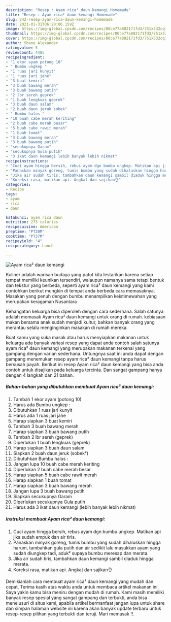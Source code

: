 ```yaml
---
description: "Resep : Ayam rica² daun kemangi Homemade"
title: "Resep : Ayam rica² daun kemangi Homemade"
slug: 242-resep-ayam-rica-daun-kemangi-homemade
date: 2021-01-31T06:20:06.159Z
image: https://img-global.cpcdn.com/recipes/80ce77a882171fd3/751x532cq70/ayam-rica-daun-kemangi-foto-resep-utama.jpg
thumbnail: https://img-global.cpcdn.com/recipes/80ce77a882171fd3/751x532cq70/ayam-rica-daun-kemangi-foto-resep-utama.jpg
cover: https://img-global.cpcdn.com/recipes/80ce77a882171fd3/751x532cq70/ayam-rica-daun-kemangi-foto-resep-utama.jpg
author: Shane Alexander
ratingvalue: 5
reviewcount: 4485
recipeingredient:
- "1 ekor ayam potong 10"
- " Bumbu ungkep "
- "1 ruas jari kunyit"
- "1 ruas jari jahe"
- "3 buat kemiri"
- "3 buah bawang merah"
- "3 buah bawang putih"
- "2 lbr sereh geprek"
- "1 buah lengkuas geprek"
- "3 buah daun salam"
- "2 buah daun jeruk sobek"
- " Bumbu halus "
- "10 buah cabe merah keriting"
- "2 buah cabe merah besar"
- "5 buah cabe rawit merah"
- "1 buah tomat"
- "3 buah bawang merah"
- "3 buah bawang putih"
- "secukupnya Garam"
- "secukupnya Gula putih"
- "3 ikat daun kemangi lebih banyak lebih nikmat"
recipeinstructions:
- "Cuci ayam hingga bersih, rebus ayam dgn bumbu ungkep. Matikan api jika sudah empuk dan air tiris."
- "Panaskan minyak goreng, tumis bumbu yang sudah dihaluskan hingga harum, tambahkan gula putih dan air sedikit lalu masukkan ayam yang sudah diungkep tadi, aduk² supaya bumbu meresap dan merata."
- "Jika air sudah tiris, tambahkan daun kemangi sambil diaduk hingga merata."
- "Koreksi rasa, matikan api. Angkat dan sajikan👌"
categories:
- Recipe
tags:
- ayam
- rica
- daun

katakunci: ayam rica daun 
nutrition: 273 calories
recipecuisine: American
preptime: "PT20M"
cooktime: "PT37M"
recipeyield: "4"
recipecategory: Lunch

---
```



![Ayam rica² daun kemangi](https://img-global.cpcdn.com/recipes/80ce77a882171fd3/751x532cq70/ayam-rica-daun-kemangi-foto-resep-utama.jpg)

Kuliner adalah warisan budaya yang patut kita lestarikan karena setiap tempat memiliki keunikan tersendiri, walaupun namanya sama tetapi bentuk dan tekstur yang berbeda, seperti ayam rica² daun kemangi yang kami contohkan berikut mungkin di tempat anda berbeda cara memasaknya. Masakan yang penuh dengan bumbu menampilkan keistimewahan yang merupakan keragaman Nusantara



Kehangatan keluarga bisa diperoleh dengan cara sederhana. Salah satunya adalah memasak Ayam rica² daun kemangi untuk orang di rumah. kebiasaan makan bersama anak sudah menjadi kultur, bahkan banyak orang yang merantau selalu menginginkan masakan di rumah mereka.

Buat kamu yang suka masak atau harus menyiapkan makanan untuk keluarga ada banyak variasi resep yang dapat anda contoh salah satunya ayam rica² daun kemangi yang merupakan makanan terkenal yang gampang dengan varian sederhana. Untungnya saat ini anda dapat dengan gampang menemukan resep ayam rica² daun kemangi tanpa harus bersusah payah.
Berikut ini resep Ayam rica² daun kemangi yang bisa anda contoh untuk disajikan pada keluarga tercinta. Dan sangat gampang hanya dengan 4 langkah dan 21 bahan.


<!--inarticleads1-->

##### Bahan-bahan yang dibutuhkan membuat Ayam rica² daun kemangi:

1. Tambah 1 ekor ayam (potong 10)
1. Harus ada  Bumbu ungkep :
1. Dibutuhkan 1 ruas jari kunyit
1. Harus ada 1 ruas jari jahe
1. Harap siapkan 3 buat kemiri
1. Tambah 3 buah bawang merah
1. Harap siapkan 3 buah bawang putih
1. Tambah 2 lbr sereh (geprek)
1. Diperlukan 1 buah lengkuas (geprek)
1. Harap siapkan 3 buah daun salam
1. Siapkan 2 buah daun jeruk (sobek²)
1. Dibutuhkan  Bumbu halus :
1. Jangan lupa 10 buah cabe merah keriting
1. Diperlukan 2 buah cabe merah besar
1. Harap siapkan 5 buah cabe rawit merah
1. Harap siapkan 1 buah tomat
1. Harap siapkan 3 buah bawang merah
1. Jangan lupa 3 buah bawang putih
1. Siapkan secukupnya Garam
1. Diperlukan secukupnya Gula putih
1. Harus ada 3 ikat daun kemangi (lebih banyak lebih nikmat)




<!--inarticleads2-->

##### Instruksi membuat  Ayam rica² daun kemangi:

1. Cuci ayam hingga bersih, rebus ayam dgn bumbu ungkep. Matikan api jika sudah empuk dan air tiris.
1. Panaskan minyak goreng, tumis bumbu yang sudah dihaluskan hingga harum, tambahkan gula putih dan air sedikit lalu masukkan ayam yang sudah diungkep tadi, aduk² supaya bumbu meresap dan merata.
1. Jika air sudah tiris, tambahkan daun kemangi sambil diaduk hingga merata.
1. Koreksi rasa, matikan api. Angkat dan sajikan👌




Demikianlah cara membuat ayam rica² daun kemangi yang mudah dan cepat. Terima kasih atas waktu anda untuk membaca artikel makanan ini. Saya yakin kamu bisa meniru dengan mudah di rumah. Kami masih memiliki banyak resep spesial yang sangat gampang dan terbukti, anda bisa menelusuri di situs kami, apabila artikel bermanfaat jangan lupa untuk share dan simpan halaman website ini karena akan banyak update terbaru untuk resep-resep pilihan yang terbukti dan teruji. Mari memasak !!. 
